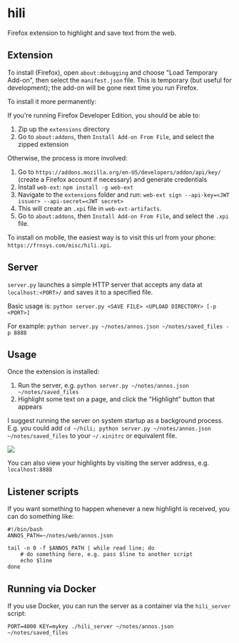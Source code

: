 # hili

Firefox extension to highlight and save text from the web.

## Extension

To install (Firefox), open `about:debugging` and choose "Load Temporary Add-on", then select the `manifest.json` file. This is temporary (but useful for development); the add-on will be gone next time you run Firefox.

To install it more permanently:

If you're running Firefox Developer Edition, you should be able to:
1. Zip up the `extensions` directory
2. Go to `about:addons`, then `Install Add-on From File`, and select the zipped extension

Otherwise, the process is more involved:
1. Go to `https://addons.mozilla.org/en-US/developers/addon/api/key/` (create a Firefox account if necessary) and generate credentials
2. Install `web-ext`: `npm install -g web-ext`
3. Navigate to the `extensions` folder and run: `web-ext sign --api-key=<JWT issuer> --api-secret=<JWT secret>`
4. This will create an `.xpi` file in `web-ext-artifacts`.
5. Go to `about:addons`, then `Install Add-on From File`, and select the `.xpi` file.

To install on mobile, the easiest way is to visit this url from your phone: `https://frnsys.com/misc/hili.xpi`.

## Server

`server.py` launches a simple HTTP server that accepts any data at `localhost:<PORT>/` and saves it to a specified file.

Basic usage is: `python server.py <SAVE FILE> <UPLOAD DIRECTORY> [-p <PORT>]`

For example: `python server.py ~/notes/annos.json ~/notes/saved_files -p 8888`


## Usage

Once the extension is installed:

1. Run the server, e.g. `python server.py ~/notes/annos.json ~/notes/saved_files`
2. Highlight some text on a page, and click the "Highlight" button that appears

I suggest running the server on system startup as a background process. E.g. you could add `cd ~/hili; python server.py ~/notes/annos.json ~/notes/saved_files` to your `~/.xinitrc` or equivalent file.

![](demo.gif)

You can also view your highlights by visiting the server address, e.g. `localhost:8888`

## Listener scripts

If you want something to happen whenever a new highlight is received, you can do something like:

```
#!/bin/bash
ANNOS_PATH=~/notes/web/annos.json

tail -n 0 -f $ANNOS_PATH | while read line; do
    # do something here, e.g. pass $line to another script
    echo $line
done
```
## Running via Docker

If you use Docker, you can run the server as a container via the `hili_server`
script:
```
PORT=4000 KEY=mykey ./hili_server ~/notes/annos.json ~/notes/saved_files
```


